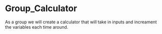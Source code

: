 # Group_Calculator
As a group we will create a calculator that will take in inputs and increament the variables each time around.
